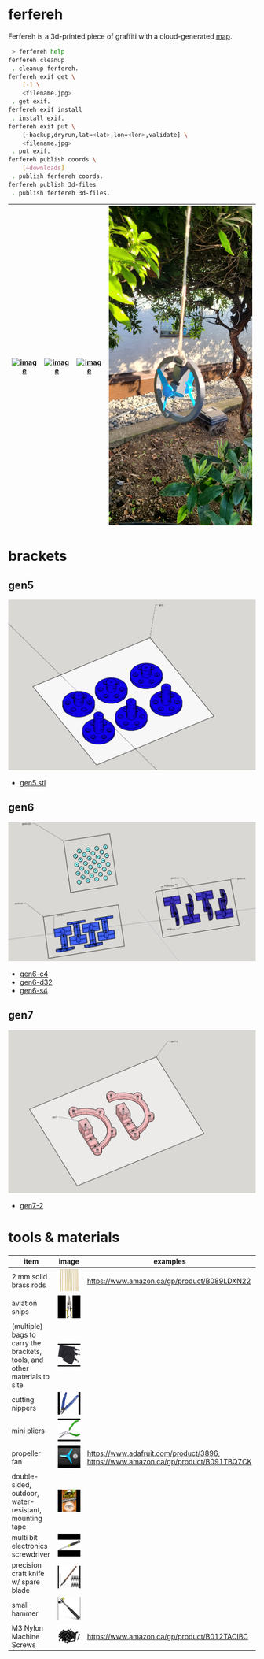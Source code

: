 # ferfereh

Ferfereh is a 3d-printed piece of graffiti with a cloud-generated [map](./coords.geojson).

```bash
 > ferfereh help
ferfereh cleanup
 . cleanup ferfereh.
ferfereh exif get \
	[-] \
	<filename.jpg>
 . get exif.
ferfereh exif install
 . install exif.
ferfereh exif put \
	[~backup,dryrun,lat=<lat>,lon=<lon>,validate] \
	<filename.jpg>
 . put exif.
ferfereh publish coords \
	[~downloads]
 . publish ferfereh coords.
ferfereh publish 3d-files
 . publish ferfereh 3d-files.
```

| [![image](./images/gen5.jpg)](#gen5) | [![image](./images/gen6-c2.jpg)](#gen6) | [![image](./images/gen6-s.jpg)](#gen6) | [![image](./images/gen7-2.jpg)](#gen7) |
| ------------------------------------ | --------------------------------------- | -------------------------------------- | -------------------------------------- |

# brackets

## gen5

![image](./images/gen5.png)

- [gen5.stl](./3d/gen5.stl)

## gen6

![image](./images/gen6.png)

- [gen6-c4](./3d/gen6-c4.stl)
- [gen6-d32](./3d/gen6-d32.stl)
- [gen6-s4](./3d/gen6-s4.stl)

## gen7

![image](./images/gen7.png)

- [gen7-2](./3d/gen7-2.stl)

# tools & materials

| item                                                                      | image                                                           | examples                                                                           |
| ------------------------------------------------------------------------- | --------------------------------------------------------------- | ---------------------------------------------------------------------------------- |
| 2 mm solid brass rods                                                     | ![image](./images/tools/solid-brass-bars.jpeg)                  | https://www.amazon.ca/gp/product/B089LDXN22                                        |
| aviation snips                                                            | ![image](./images/tools/aviation-snips.jpeg)                    |                                                                                    |
| (multiple) bags to carry the brackets, tools, and other materials to site | ![image](./images/tools/bags.jpeg)                              |                                                                                    |
| cutting nippers                                                           | ![image](./images/tools/cutting-nippers.jpeg)                   |                                                                                    |
| mini pliers                                                               | ![image](./images/tools/mini-pliers.jpeg)                       |                                                                                    |
| propeller fan                                                             | ![image](./images/tools/propellers.jpeg)                        | https://www.adafruit.com/product/3896, https://www.amazon.ca/gp/product/B091TBQ7CK |
| double-sided, outdoor, water-resistant, mounting tape                     | ![image](./images/tools/mounting-tape.jpeg)                     |                                                                                    |
| multi bit electronics screwdriver                                         | ![image](./images/tools/multi-bit-electronics-screwdriver.jpeg) |                                                                                    |
| precision craft knife w/ spare blade                                      | ![image](./images/tools/precision-craft-knife.jpeg)             |                                                                                    |
| small hammer                                                              | ![image](./images/tools/small-hammer.jpeg)                      |                                                                                    |
| M3 Nylon Machine Screws                                                   | ![image](./images/tools/screws.jpg)                             | https://www.amazon.ca/gp/product/B012TACIBC                                        |
